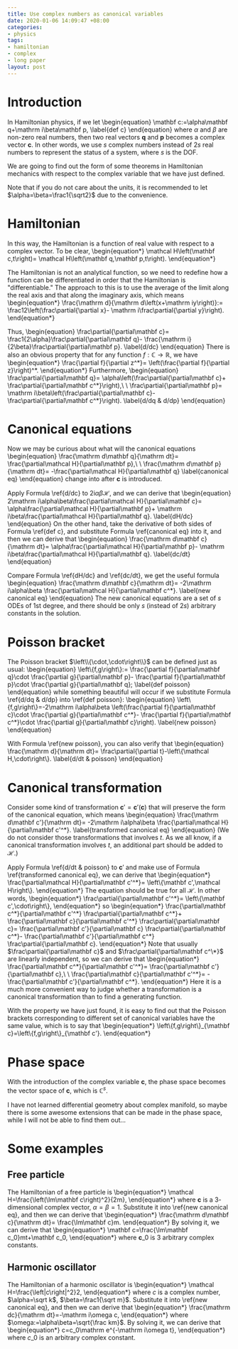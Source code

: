 ```yaml
---
title: Use complex numbers as canonical variables
date: 2020-01-06 14:09:47 +08:00
categories:
- physics
tags:
- hamiltonian
- complex
- long paper
layout: post
---
```


# Introduction

In Hamiltonian physics, if we let
\begin{equation}
    \mathbf c:=\alpha\mathbf q+\mathrm i\beta\mathbf p,
    \label{def c}
\end{equation}
where $\alpha$ and $\beta$ are non-zero real numbers,
then two real vectors $\mathbf q$ and $\mathbf p$
becomes a complex vector $\mathbf c$.
In other words, we use $s$ complex numbers instead of $2s$ real numbers
to represent the status of a system, where $s$ is the DOF.

We are going to find out the form of some theorems in Hamiltonian mechanics
with respect to the complex variable that we have just defined.

Note that if you do not care about the units, it is recommended to let
$\alpha=\beta=\frac1{\sqrt2}$ due to the convenience.

# Hamiltonian

In this way,
the Hamiltonian is a function of real value with respect to a complex vector.
To be clear,
\begin{equation\*}
    \mathcal H\left(\mathbf c,t\right)=
    \mathcal H\left(\mathbf q,\mathbf p,t\right).
\end{equation\*}

The Hamiltonian is not an analytical function,
so we need to redefine how a function can be differentiated
in order that the Hamiltonian is "differentiable."
The approach to this is to use the average of the limit along the real axis
and that along the imaginary axis, which means
\begin{equation\*}
    \frac{\mathrm d}{\mathrm d\left(x+\mathrm iy\right)}:=
    \frac12\left(\frac\partial{\partial x}-
    \mathrm i\frac\partial{\partial y}\right).
\end{equation\*}

Thus,
\begin{equation}
    \frac\partial{\partial\mathbf c}=
    \frac1{2\alpha}\frac\partial{\partial\mathbf q}-
    \frac{\mathrm i}{2\beta}\frac\partial{\partial\mathbf p}.
    \label{d/dc}
\end{equation}
There is also an obvious property that for any function
$f:\mathbb C\rightarrow\mathbb R$, we have
\begin{equation\*}
    \frac{\partial f}{\partial z^\*}=
    \left(\frac{\partial f}{\partial z}\right)^*.
\end{equation\*}
Furthermore,
\begin{equation}
    \frac\partial{\partial\mathbf q}=
    \alpha\left(\frac\partial{\partial\mathbf c}+
    \frac\partial{\partial\mathbf c^\*}\right),\ \ 
    \frac\partial{\partial\mathbf p}=
    \mathrm i\beta\left(\frac\partial{\partial\mathbf c}-
    \frac\partial{\partial\mathbf c^\*}\right).
    \label{d/dq & d/dp}
\end{equation}

# Canonical equations

Now we may be curious about what will the canonical equations
\begin{equation}
    \frac{\mathrm d\mathbf q}{\mathrm dt}=
    \frac{\partial\mathcal H}{\partial\mathbf p},\ \ 
    \frac{\mathrm d\mathbf p}{\mathrm dt}=
    -\frac{\partial\mathcal H}{\partial\mathbf q}
    \label{canonical eq}
\end{equation}
change into after $\mathbf c$ is introduced.

Apply Formula \ref{d/dc} to $2\mathrm i\alpha\beta\mathcal H$,
and we can derive that
\begin{equation}
   2\mathrm i\alpha\beta\frac{\partial\mathcal H}{\partial\mathbf c}=
   \alpha\frac{\partial\mathcal H}{\partial\mathbf p}+
   \mathrm i\beta\frac{\partial\mathcal H}{\partial\mathbf q}.
   \label{dH/dc}
\end{equation}
On the other hand, take the derivative of both sides of Formula \ref{def c},
and substitute Formula \ref{canonical eq} into it,
and then we can derive that
\begin{equation}
    \frac{\mathrm d\mathbf c}{\mathrm dt}=
    \alpha\frac{\partial\mathcal H}{\partial\mathbf p}-
    \mathrm i\beta\frac{\partial\mathcal H}{\partial\mathbf q}.
    \label{dc/dt}
\end{equation}

Compare Formula \ref{dH/dc} and \ref{dc/dt}, we get the useful formula
\begin{equation}
    \frac{\mathrm d\mathbf c}{\mathrm dt}=
    -2\mathrm i\alpha\beta
    \frac{\partial\mathcal H}{\partial\mathbf c^\*}.
    \label{new canonical eq}
\end{equation}
The new canonical equations are a set of $s$ ODEs of $1$st degree,
and there should be only $s$ (instead of $2s$) arbitrary constants
in the solution.

# Poisson bracket

The Poisson bracket $\left\\{\cdot,\cdot\right\\}$ can be defined just as usual:
\begin{equation}
    \left\\{f,g\right\\}:=
    \frac{\partial f}{\partial\mathbf q}\cdot
    \frac{\partial g}{\partial\mathbf p}-
    \frac{\partial f}{\partial\mathbf p}\cdot
    \frac{\partial g}{\partial\mathbf q};
    \label{def poisson}
\end{equation}
while something beautiful will occur if we substitute Formula \ref{d/dq & d/dp}
into \ref{def poisson}:
\begin{equation}
    \left\\{f,g\right\\}=-2\mathrm i\alpha\beta
    \left(\frac{\partial f}{\partial\mathbf c}\cdot
    \frac{\partial g}{\partial\mathbf c^\*}-
    \frac{\partial f}{\partial\mathbf c^\*}\cdot
    \frac{\partial g}{\partial\mathbf c}\right).
    \label{new poisson}
\end{equation}

With Formula \ref{new poisson}, you can also verify that
\begin{equation}
    \frac{\mathrm d}{\mathrm dt}=
    \frac\partial{\partial t}-\left\\{\mathcal H,\cdot\right\\}.
    \label{d/dt & poisson}
\end{equation}

# Canonical transformation

Consider some kind of transformation
$\mathbf c'=\mathbf c'\left(\mathbf c\right)$
that will preserve the form of the canonical equation, which means
\begin{equation}
    \frac{\mathrm d\mathbf c'}{\mathrm dt}=
    -2\mathrm i\alpha\beta
    \frac{\partial\mathcal H}{\partial\mathbf c'^\*}.
    \label{transformed canonical eq}
\end{equation}
(We do not consider those transformations that involves $t$.
As we all know, if a canonical transformation involves $t$,
an additional part should be added to $\mathcal H$.)

Apply Formula \ref{d/dt & poisson} to $\mathbf c'$
and make use of Formula \ref{transformed canonical eq}, we can derive that
\begin{equation\*}
    \frac{\partial\mathcal H}{\partial\mathbf c'^\*}=
    \left\\{\mathbf c',\mathcal H\right\\}.
\end{equation\*}
The equation should be true for all $\mathcal H$. In other words,
\begin{equation\*}
    \frac\partial{\partial\mathbf c'^\*}=
    \left\\{\mathbf c',\cdot\right\\},
\end{equation\*}
so
\begin{equation\*}
    \frac{\partial\mathbf c^\*}{\partial\mathbf c'^\*}
    \frac\partial{\partial\mathbf c^\*}+
    \frac{\partial\mathbf c}{\partial\mathbf c'^\*}
    \frac\partial{\partial\mathbf c}=
    \frac{\partial\mathbf c'}{\partial\mathbf c}
    \frac\partial{\partial\mathbf c^\*}-
    \frac{\partial\mathbf c'}{\partial\mathbf c^\*}
    \frac\partial{\partial\mathbf c}.
\end{equation\*}
Note that usually $\frac\partial{\partial\mathbf c}$ and
$\frac\partial{\partial\mathbf c^\*}$ are linearly independent,
so we can derive that
\begin{equation\*}
    \frac{\partial\mathbf c^\*}{\partial\mathbf c'^\*}=
    \frac{\partial\mathbf c'}{\partial\mathbf c},\ \ 
    \frac{\partial\mathbf c}{\partial\mathbf c'^\*}=
    -\frac{\partial\mathbf c'}{\partial\mathbf c^\*}.
\end{equation\*}
Here it is a much more convenient way to judge whether a transformation
is a canonical transformation than to find a generating function.

With the property we have just found, it is easy to find out that
the Poisson brackets corresponding to different set of canonical variables
have the same value, which is to say that
\begin{equation\*}
    \left\\{f,g\right\\}\_{\mathbf c}=\left\\{f,g\right\\}\_{\mathbf c'}.
\end{equation\*}

# Phase space

With the introduction of the complex variable $\mathbf c$,
the phase space becomes the vector space of $\mathbf c$,
which is $\mathbb C^s$.

I have not learned differential geometry about complex manifold,
so maybe there is some awesome extensions that can be made in the phase space,
while I will not be able to find them out...

# Some examples

## Free particle

The Hamiltonian of a free particle is
\begin{equation\*}
    \mathcal H=\frac{\left(\Im\mathbf c\right)^2}{2m},
\end{equation\*}
where $\mathbf c$ is a $3$-dimensional complex vector, $\alpha=\beta=1$.
Substitute it into \ref{new canonical eq}, and then we can derive that
\begin{equation\*}
    \frac{\mathrm d\mathbf c}{\mathrm dt}=
    \frac{\Im\mathbf c}m.
\end{equation\*}
By solving it, we can derive that
\begin{equation\*}
    \mathbf c=\frac{\Im\mathbf c\_0}mt+\mathbf c\_0,
\end{equation\*}
where $\mathbf c\_0$ is $3$ arbitrary complex constants.

## Harmonic oscillator

The Hamiltonian of a harmonic oscillator is
\begin{equation\*}
    \mathcal H=\frac{\left|c\right|^2}2,
\end{equation\*}
where $c$ is a complex number, $\alpha=\sqrt k$, $\beta=\frac1{\sqrt m}$.
Substitute it into \ref{new canonical eq}, and then we can derive that
\begin{equation\*}
    \frac{\mathrm dc}{\mathrm dt}=-\mathrm i\omega c,
\end{equation\*}
where $\omega:=\alpha\beta=\sqrt{\frac km}$.
By solving it, we can derive that
\begin{equation\*}
    c=c\_0\mathrm e^{-\mathrm i\omega t},
\end{equation\*}
where $c\_0$ is an arbitrary complex constant.
